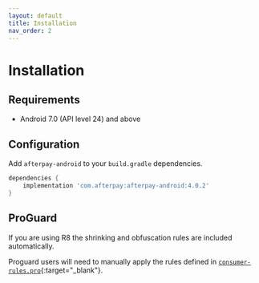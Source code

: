 ```yaml
---
layout: default
title: Installation
nav_order: 2
---
```


# Installation

## Requirements

- Android 7.0 (API level 24) and above

## Configuration

Add `afterpay-android` to your `build.gradle` dependencies.

``` gradle
dependencies {
    implementation 'com.afterpay:afterpay-android:4.0.2'
}
```

## ProGuard

If you are using R8 the shrinking and obfuscation rules are included automatically.

Proguard users will need to manually apply the rules defined in [`consumer-rules.pro`][proguard-rules]{:target="_blank"}.

[proguard-rules]: https://github.com/afterpay/sdk-android/blob/master/afterpay/consumer-rules.pro

